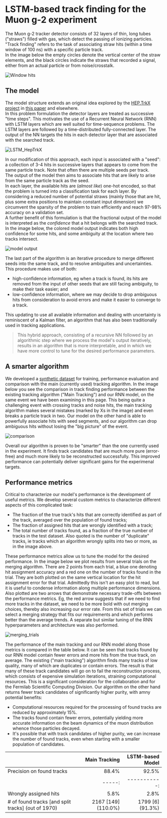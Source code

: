 # LSTM-based track finding for the Muon g-2 experiment

The Muon g-2 tracker detector consists of 32 layers of thin, long tubes ("straws") filled with gas, which detect the passing of ionizing particles.  
"Track finding" refers to the task of associating straw hits (within a time window of 100 ns) with a specific particle track.  
In the image below the empty circles denote the vertical center of the straw elements, and the black circles indicate the straws that recorded a signal, either from an actual particle or from noise/crosstalk. 

![Window hits](https://github.com/ManolisKar/ML_tracking/blob/main/track_finding/RNN/images/window_hits.png?raw=true)


## The model 

The model structure extends an original idea explored by the [HEP.TrkX project](https://heptrkx.github.io) in [this paper](https://www.epj-conferences.org/articles/epjconf/abs/2017/19/epjconf_ctdw2017_00003/epjconf_ctdw2017_00003.html) and elsewhere.  
In this problem formulation the detector layers are treated as successive "time steps". This motivates the use of a Recurrent Neural Network (RNN) with LSTM layers which are well suited for time-sequence problems. The LSTM layers are followed by a time-distributed fully-connected layer. The output of the NN targets the hits in each detector layer that are associated with the searched track. 

![LSTM_HepTrkX](https://github.com/ManolisKar/ML_tracking/blob/main/track_finding/RNN/images/HEP.TrkX_LSTM.png?raw=true)


In our modification of this approach, each input is associated with a "seed": a collection of 3-4 hits in successive layers that appears to come from the same particle track. Note that often there are multiple seeds per track.  
The output of the model then aims to associate hits that are likely to arise from the same particle track as the seed.  
In each layer, the available hits are (_almost like_) one-hot encoded, so that the problem is turned into a classification task for each layer. By considering a reduced number of potential straws (mainly those that are hit, plus some extra positions to maintain constant input dimension) we circumvent the sparsity of the problem to train efficiently and reach 97-98% accuracy on a validation set.  
A further benefit of this formulation is that the fractional output of the model is interpreted as the _confidence_ that a hit belongs with the searched track. In the image below, the colored model output indicates both high confidence for some hits, and some ambiguity at the location where two tracks intersect.

![model output](https://github.com/ManolisKar/ML_tracking/blob/main/track_finding/RNN/images/model_output.png?raw=true)

The last part of the algorithm is an iterative procedure to merge different seeds into the same track, and to resolve ambiguities and uncertainties. This procedure makes use of both:
* high-confidence information, eg when a track is found, its hits are removed from the input of other seeds that are still facing ambiguity, to make their task easier; and
* low-confidence information, where we may decide to drop ambiguous hits from consideration to avoid errors and make it easier to converge to a track.  

This updating to use all available information and dealing with uncertainty is reminiscent of a Kalman filter, an algorithm that has also been traditionally used in tracking applications.  

> This hybrid approach, consisting of a recursive NN followed by an algorithmic step where we process the model's output iteratively, results in an algorithm that is more interpretable, and in which we have more control to tune for the desired performance parameters.



## A smarter algorithm

We developed a [synthetic dataset](https://github.com/ManolisKar/ML_tracking/tree/main/MC) for training, performance evaluation and comparison with the main (currently used) tracking algorithm. 
In the image below you see the comparison in track finding performance between the existing tracking algorithm ("Main Tracking") and our RNN model, on the same event we have been examining in this page. This being quite a challenging event with crossing tracks and noise hits, the main tracking algorithm makes several mistakes (marked by Xs in the image) and even breaks a particle track in two. Our model on the other hand is able to powerfully associate hits with seed segments, and our algorithm can drop ambiguous hits without losing the "big picture" of the event.

![comparison](https://github.com/ManolisKar/ML_tracking/blob/main/track_finding/RNN/images/comparison.png?raw=true)


Overall our algorithm is proven to be "smarter" than the one currently used in the experiment. It finds track candidates that are much more pure (error-free) and much more likely to be reconstructed successfully. This improved performance can potentially deliver significant gains for the experimenal targets. 



## Performance metrics

Critical to characterize our model's performance is the development of useful metrics. 
We develop several custom metrics to characterize different aspects of this complicated task:
* The fraction of the true track's hits that are correctly identified as part of the track, averaged over the population of found tracks;
* The fraction of assigned hits that are wrongly identified with a track; 
* The total number of tracks found, as a fraction of the true number of tracks in the test dataset. Also quoted is the number of "duplicate" tracks, ie tracks which an algorithm wrongly splits into two or more, as in the image above.

These performance metrics allow us to tune the model for the desired performance. In the image below we plot results from several trials on the merging algorithm. There are 2 points from each trial, a blue one denoting hit assignment accuracy and a red one on the number of tracks found in the trial. They are both plotted on the same vertical location for the hit assignment error for that trial. Admittedly this isn't an easy plot to read, but it is useful to condense information along multiple performance dimensions.  
Also plotted are two arrows that demonstrate necessary trade-offs between the performance metrics. Eg, the red arrow suggests that if we need to find more tracks in the dataset, we need to be more bold with out merging choices, thereby also increasing our error rate. From this set of trials we can select a merging strategy that fits our requirements and which performs better than the average trends. 
A separate but similar tuning of the RNN hyperparameters and architecture was also performed.

![merging_trials](https://github.com/ManolisKar/ML_tracking/blob/main/track_finding/RNN/images/merging_trials.png?raw=true)




The performance of the main tracking and our RNN model along those metrics is compared in the table below. It can be seen that tracks found by our RNN model contain fewer errors and more hits from the true track, on average. The existing ("main tracking") algorithm finds many tracks of low quality, many of which are duplicates or contain errors. The result is that many of these track candidates will go on to fail the reconstruction process, which consists of expensive simulation iterations, straining computational resources. This is a significant consideration for the collaboration and for the Fermilab Scientific Computing Division. Our algorithm on the other hand returns fewer track candidates of significantly higher purity, with amny potential benefits:
* Computational resources required for the processing of found tracks are reduced by approximately 15%.
* The tracks found contain fewer errors, potentially yielding more accurate information on the beam dynamics of the muon distribution whence those particles decayed.
* It's possible that with track candidates of higher purity, we can increase the number of found tracks, even when starting with a smaller population of candidates.

|                                                          | Main Tracking       | LSTM-based Model |
|----------------------------------------------------------|      -----:         |-----------:        |
| Precision on found tracks                                | 88.4%               | 92.5%            |
|                                                           |      -----:         |-----------:        |
| Wrongly assigned hits                                    | 5.8%                | 2.8%             |
| # of found tracks [and split tracks]       (out of 1970) | 2167 [149]  (110.0%) | 1799 [6]  (91.3%) |



